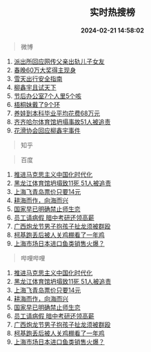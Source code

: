 <div align="center"><h2>实时热搜榜</h2><h4>2024-02-21 14:58:02</h4></div>

> 微博  

1. [派出所回应网传父亲出轨儿子女友](https://s.weibo.com/weibo?q=%23%E6%B4%BE%E5%87%BA%E6%89%80%E5%9B%9E%E5%BA%94%E7%BD%91%E4%BC%A0%E7%88%B6%E4%BA%B2%E5%87%BA%E8%BD%A8%E5%84%BF%E5%AD%90%E5%A5%B3%E5%8F%8B%23&t=31&band_rank=1&Refer=top)<br />
2. [春晚60万大奖得主现身](https://s.weibo.com/weibo?q=%23%E6%98%A5%E6%99%9A60%E4%B8%87%E5%A4%A7%E5%A5%96%E5%BE%97%E4%B8%BB%E7%8E%B0%E8%BA%AB%23&t=31&band_rank=2&Refer=top)<br />
3. [雪天出行安全指南](https://s.weibo.com/weibo?q=%23%E9%9B%AA%E5%A4%A9%E5%87%BA%E8%A1%8C%E5%AE%89%E5%85%A8%E6%8C%87%E5%8D%97%23&t=31&band_rank=3&Refer=top)<br />
4. [柳鑫宇且试天下](https://s.weibo.com/weibo?q=%E6%9F%B3%E9%91%AB%E5%AE%87%E4%B8%94%E8%AF%95%E5%A4%A9%E4%B8%8B&t=31&band_rank=4&Refer=top)<br />
5. [节后办公室7个人里5个咳](https://s.weibo.com/weibo?q=%23%E8%8A%82%E5%90%8E%E5%8A%9E%E5%85%AC%E5%AE%A47%E4%B8%AA%E4%BA%BA%E9%87%8C5%E4%B8%AA%E5%92%B3%23&t=31&band_rank=5&Refer=top)<br />
6. [梧桐妹戴了9个环](https://s.weibo.com/weibo?q=%23%E6%A2%A7%E6%A1%90%E5%A6%B9%E6%88%B4%E4%BA%869%E4%B8%AA%E7%8E%AF%23&t=31&band_rank=6&Refer=top)<br />
7. [养娃到本科毕业平均花费68万元](https://s.weibo.com/weibo?q=%23%E5%85%BB%E5%A8%83%E5%88%B0%E6%9C%AC%E7%A7%91%E6%AF%95%E4%B8%9A%E5%B9%B3%E5%9D%87%E8%8A%B1%E8%B4%B968%E4%B8%87%E5%85%83%23&t=31&band_rank=7&Refer=top)<br />
8. [齐齐哈尔体育馆坍塌事故51人被追责](https://s.weibo.com/weibo?q=%23%E9%BD%90%E9%BD%90%E5%93%88%E5%B0%94%E4%BD%93%E8%82%B2%E9%A6%86%E5%9D%8D%E5%A1%8C%E4%BA%8B%E6%95%8551%E4%BA%BA%E8%A2%AB%E8%BF%BD%E8%B4%A3%23&t=31&band_rank=8&Refer=top)<br />
9. [花滑协会回应柳鑫宇事件](https://s.weibo.com/weibo?q=%23%E8%8A%B1%E6%BB%91%E5%8D%8F%E4%BC%9A%E5%9B%9E%E5%BA%94%E6%9F%B3%E9%91%AB%E5%AE%87%E4%BA%8B%E4%BB%B6%23&t=31&band_rank=9&Refer=top)<br />

> 知乎  


> 百度  

1. [推进马克思主义中国化时代化](https://www.baidu.com/s?wd=%E6%8E%A8%E8%BF%9B%E9%A9%AC%E5%85%8B%E6%80%9D%E4%B8%BB%E4%B9%89%E4%B8%AD%E5%9B%BD%E5%8C%96%E6%97%B6%E4%BB%A3%E5%8C%96&sa=fyb_news&rsv_dl=fyb_news)<br />
2. [黑龙江体育馆坍塌致11死 51人被追责](https://www.baidu.com/s?wd=%E9%BB%91%E9%BE%99%E6%B1%9F%E4%BD%93%E8%82%B2%E9%A6%86%E5%9D%8D%E5%A1%8C%E8%87%B411%E6%AD%BB+51%E4%BA%BA%E8%A2%AB%E8%BF%BD%E8%B4%A3&sa=fyb_news&rsv_dl=fyb_news)<br />
3. [上海飞青岛票价只要14元](https://www.baidu.com/s?wd=%E4%B8%8A%E6%B5%B7%E9%A3%9E%E9%9D%92%E5%B2%9B%E7%A5%A8%E4%BB%B7%E5%8F%AA%E8%A6%8114%E5%85%83&sa=fyb_news&rsv_dl=fyb_news)<br />
4. [耕海而作，向海而兴](https://www.baidu.com/s?wd=%E8%80%95%E6%B5%B7%E8%80%8C%E4%BD%9C%EF%BC%8C%E5%90%91%E6%B5%B7%E8%80%8C%E5%85%B4&sa=fyb_news&rsv_dl=fyb_news)<br />
5. [国家早已明确禁止师生恋](https://www.baidu.com/s?wd=%E5%9B%BD%E5%AE%B6%E6%97%A9%E5%B7%B2%E6%98%8E%E7%A1%AE%E7%A6%81%E6%AD%A2%E5%B8%88%E7%94%9F%E6%81%8B&sa=fyb_news&rsv_dl=fyb_news)<br />
6. [员工请病假 暗中考研还领高薪](https://www.baidu.com/s?wd=%E5%91%98%E5%B7%A5%E8%AF%B7%E7%97%85%E5%81%87+%E6%9A%97%E4%B8%AD%E8%80%83%E7%A0%94%E8%BF%98%E9%A2%86%E9%AB%98%E8%96%AA&sa=fyb_news&rsv_dl=fyb_news)<br />
7. [广西炮龙节男子抱孩子扯龙须被群殴](https://www.baidu.com/s?wd=%E5%B9%BF%E8%A5%BF%E7%82%AE%E9%BE%99%E8%8A%82%E7%94%B7%E5%AD%90%E6%8A%B1%E5%AD%A9%E5%AD%90%E6%89%AF%E9%BE%99%E9%A1%BB%E8%A2%AB%E7%BE%A4%E6%AE%B4&sa=fyb_news&rsv_dl=fyb_news)<br />
8. [柯基跑丢后被人关鸡棚看了一年鸡](https://www.baidu.com/s?wd=%E6%9F%AF%E5%9F%BA%E8%B7%91%E4%B8%A2%E5%90%8E%E8%A2%AB%E4%BA%BA%E5%85%B3%E9%B8%A1%E6%A3%9A%E7%9C%8B%E4%BA%86%E4%B8%80%E5%B9%B4%E9%B8%A1&sa=fyb_news&rsv_dl=fyb_news)<br />
9. [上海市场日本进口鱼类销售火爆？](https://www.baidu.com/s?wd=%E4%B8%8A%E6%B5%B7%E5%B8%82%E5%9C%BA%E6%97%A5%E6%9C%AC%E8%BF%9B%E5%8F%A3%E9%B1%BC%E7%B1%BB%E9%94%80%E5%94%AE%E7%81%AB%E7%88%86%EF%BC%9F&sa=fyb_news&rsv_dl=fyb_news)<br />

> 哔哩哔哩  

1. [推进马克思主义中国化时代化](https://www.baidu.com/s?wd=%E6%8E%A8%E8%BF%9B%E9%A9%AC%E5%85%8B%E6%80%9D%E4%B8%BB%E4%B9%89%E4%B8%AD%E5%9B%BD%E5%8C%96%E6%97%B6%E4%BB%A3%E5%8C%96&sa=fyb_news&rsv_dl=fyb_news)<br />
2. [黑龙江体育馆坍塌致11死 51人被追责](https://www.baidu.com/s?wd=%E9%BB%91%E9%BE%99%E6%B1%9F%E4%BD%93%E8%82%B2%E9%A6%86%E5%9D%8D%E5%A1%8C%E8%87%B411%E6%AD%BB+51%E4%BA%BA%E8%A2%AB%E8%BF%BD%E8%B4%A3&sa=fyb_news&rsv_dl=fyb_news)<br />
3. [上海飞青岛票价只要14元](https://www.baidu.com/s?wd=%E4%B8%8A%E6%B5%B7%E9%A3%9E%E9%9D%92%E5%B2%9B%E7%A5%A8%E4%BB%B7%E5%8F%AA%E8%A6%8114%E5%85%83&sa=fyb_news&rsv_dl=fyb_news)<br />
4. [耕海而作，向海而兴](https://www.baidu.com/s?wd=%E8%80%95%E6%B5%B7%E8%80%8C%E4%BD%9C%EF%BC%8C%E5%90%91%E6%B5%B7%E8%80%8C%E5%85%B4&sa=fyb_news&rsv_dl=fyb_news)<br />
5. [国家早已明确禁止师生恋](https://www.baidu.com/s?wd=%E5%9B%BD%E5%AE%B6%E6%97%A9%E5%B7%B2%E6%98%8E%E7%A1%AE%E7%A6%81%E6%AD%A2%E5%B8%88%E7%94%9F%E6%81%8B&sa=fyb_news&rsv_dl=fyb_news)<br />
6. [员工请病假 暗中考研还领高薪](https://www.baidu.com/s?wd=%E5%91%98%E5%B7%A5%E8%AF%B7%E7%97%85%E5%81%87+%E6%9A%97%E4%B8%AD%E8%80%83%E7%A0%94%E8%BF%98%E9%A2%86%E9%AB%98%E8%96%AA&sa=fyb_news&rsv_dl=fyb_news)<br />
7. [广西炮龙节男子抱孩子扯龙须被群殴](https://www.baidu.com/s?wd=%E5%B9%BF%E8%A5%BF%E7%82%AE%E9%BE%99%E8%8A%82%E7%94%B7%E5%AD%90%E6%8A%B1%E5%AD%A9%E5%AD%90%E6%89%AF%E9%BE%99%E9%A1%BB%E8%A2%AB%E7%BE%A4%E6%AE%B4&sa=fyb_news&rsv_dl=fyb_news)<br />
8. [柯基跑丢后被人关鸡棚看了一年鸡](https://www.baidu.com/s?wd=%E6%9F%AF%E5%9F%BA%E8%B7%91%E4%B8%A2%E5%90%8E%E8%A2%AB%E4%BA%BA%E5%85%B3%E9%B8%A1%E6%A3%9A%E7%9C%8B%E4%BA%86%E4%B8%80%E5%B9%B4%E9%B8%A1&sa=fyb_news&rsv_dl=fyb_news)<br />
9. [上海市场日本进口鱼类销售火爆？](https://www.baidu.com/s?wd=%E4%B8%8A%E6%B5%B7%E5%B8%82%E5%9C%BA%E6%97%A5%E6%9C%AC%E8%BF%9B%E5%8F%A3%E9%B1%BC%E7%B1%BB%E9%94%80%E5%94%AE%E7%81%AB%E7%88%86%EF%BC%9F&sa=fyb_news&rsv_dl=fyb_news)<br />
